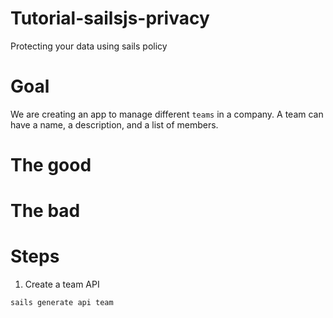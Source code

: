 # Tutorial-sailsjs-privacy

Protecting your data using sails policy

# Goal
We are creating an app to manage different `teams` in a company.
A team can have a name, a description, and a list of members.

# The good

# The bad



# Steps

1. Create a team API
```
sails generate api team
```
